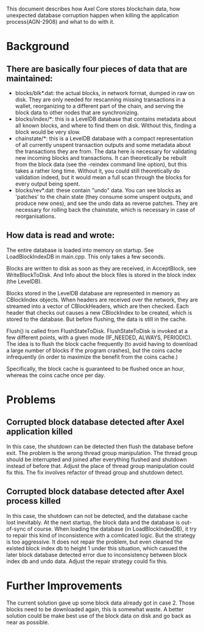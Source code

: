 This document describes how Axel Core stores blockchain data, how unexpected database corruption happen when killing the application process(AGN-2908) and what to do with it.

# Background
## There are basically four pieces of data that are maintained:

* blocks/blk*.dat: the actual blocks, in network format, dumped in raw on disk. They are only needed for rescanning missing transactions in a wallet, reorganizing to a different part of the chain, and serving the block data to other nodes that are synchronizing.
* blocks/index/*: this is a LevelDB database that contains metadata about all known blocks, and where to find them on disk. Without this, finding a block would be very slow.
* chainstate/*: this is a LevelDB database with a compact representation of all currently unspent transaction outputs and some metadata about the transactions they are from. The data here is necessary for validating new incoming blocks and transactions. It can theoretically be rebuilt from the block data (see the -reindex command line option), but this takes a rather long time. Without it, you could still theoretically do validation indeed, but it would mean a full scan through the blocks for every output being spent.
* blocks/rev*.dat: these contain "undo" data. You can see blocks as 'patches' to the chain state (they consume some unspent outputs, and produce new ones), and see the undo data as reverse patches. They are necessary for rolling back the chainstate, which is necessary in case of reorganisations.


## How data is read and wrote:

The entire database is loaded into memory on startup. See LoadBlockIndexDB in main.cpp. This only takes a few seconds.

Blocks are written to disk as soon as they are received, in AcceptBlock, see WriteBlockToDisk. And Info about the block files is stored in the block index (the LevelDB).

Blocks stored in the LevelDB database are represented in memory as CBlockIndex objects. When headers are received over the network, they are streamed into a vector of CBlockHeaders, which are then checked. Each header that checks out causes a new CBlockIndex to be created, which is stored to the database. But before flushing, the data is still in the cache.

Flush() is called from FlushStateToDisk. FlushStateToDisk is invoked at a few different points, with a given mode (IF_NEEDED, ALWAYS, PERIODIC). The idea is to flush the block cache frequently (to avoid having to download a large number of blocks if the program crashes), but the coins cache infrequently (in order to maximize the benefit from the coins cache.)

Specifically, the block cache is guaranteed to be flushed once an hour, whereas the coins cache once per day.

# Problems

## Corrupted block database detected after Axel application killed
In this case, the shutdown can be detected then flush the database before exit. The problem is the wrong thread group manipulation. The thread group should be interrupted and joined after everything flushed and shutdown instead of before that. Adjust the place of thread group manipulation could fix this. The fix involves refactor of thread group and shutdown detect.

## Corrupted block database detected after Axel process killed
In this case, the shutdown can not be detected, and the database cache lost inevitably. At the next startup, the block data and the database is out-of-sync of course. When loading the database (in LoadBlockIndexDB), it try to repair this kind of inconsistence with a comlicated logic. But the strategy is too aggressive. It does not repair the problem, but even cleaned the existed block index db to height 1 under this situation, which casued the later block database detected error due to inconsistency between block index db and undo data. Adjust the repair strategy could fix this.



# Further Improvements
The current solution gave up some block data already got in case 2. Those blocks need to be downloaded again, this is somewhat waste. A better solution could be make best use of the block data on disk and go back as near as possible.

